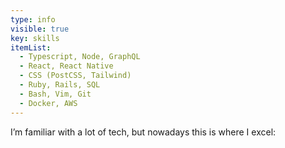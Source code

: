 ```yaml
---
type: info
visible: true
key: skills
itemList:
  - Typescript, Node, GraphQL
  - React, React Native
  - CSS (PostCSS, Tailwind)
  - Ruby, Rails, SQL
  - Bash, Vim, Git
  - Docker, AWS
---
```

I’m familiar with a lot of tech, but nowadays this is where I excel: